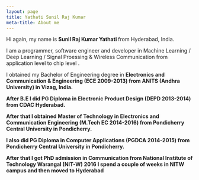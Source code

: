 ```yaml
---
layout: page
title: Yathati Sunil Raj Kumar
meta-title: About me
---
```


<div id="aboutme-section">

<p class="about-text">
<span class="fa fa-briefcase about-icon"></span>
  Hi again, my name is <strong>Sunil Raj Kumar Yathati </strong> from Hyderabad, India.
</p>

<p class="about-text">
<span class="fa fa-code about-icon"></span>
I am a programmer, software engineer and developer in Machine Learning / Deep Learning / Signal Proessing & Wireless Communication from application level to chip level .
</p>

<p class="about-text">
<span class="fa fa-graduation-cap about-icon"></span>
I obtained my Bachelor of Engineering degree in <strong>Electronics and Communication & Engineering (ECE 2009-2013) </nstrong>from ANITS (Andhra University) in Vizag, India.
  
<p class="about-text">
<span class="fa fa-graduation-cap about-icon"></span>
  After B.E I did PG Diploma in <strong>Electronic Product Design (DEPD 2013-2014) </nstrong>from CDAC Hyderabad.
  
<p class="about-text">
<span class="fa fa-graduation-cap about-icon"></span>
  After that I obtained <strong>Master of Technology in Electronics and Communication Engineering (M.Tech EC 2014-2016) <strong>from Pondicherry Central University in Pondicherry.
  
<p class="about-text">
<span class="fa fa-graduation-cap about-icon"></span>
  I also did <strong>PG Diploma in Computer Applications (PGDCA 2014-2015) <strong>from Pondicherry Central University in Pondicherry.
  
<p class="about-text">  
<span class="fa fa-graduation-cap about-icon"></span>
  After that I got <strong>PhD admission in Communication </strong>from National Institute of Technology Warangal (NIT-W) 2016 I spend a couple of weeks in NITW campus and then moved to Hyderabad
</p>




